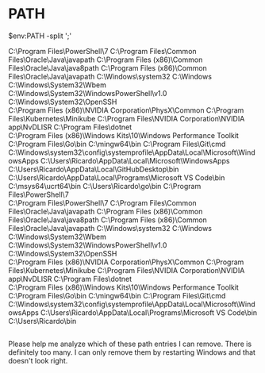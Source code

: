 # PATH

$env:PATH -split ';'

C:\Program Files\PowerShell\7
C:\Program Files\Common Files\Oracle\Java\javapath
C:\Program Files (x86)\Common Files\Oracle\Java\java8path
C:\Program Files (x86)\Common Files\Oracle\Java\javapath
C:\Windows\system32
C:\Windows
C:\Windows\System32\Wbem
C:\Windows\System32\WindowsPowerShell\v1.0\
C:\Windows\System32\OpenSSH\
C:\Program Files (x86)\NVIDIA Corporation\PhysX\Common
C:\Program Files\Kubernetes\Minikube
C:\Program Files\NVIDIA Corporation\NVIDIA app\NvDLISR
C:\Program Files\dotnet\
C:\Program Files (x86)\Windows Kits\10\Windows Performance Toolkit\
C:\Program Files\Go\bin
C:\mingw64\bin
C:\Program Files\Git\cmd
C:\Windows\system32\config\systemprofile\AppData\Local\Microsoft\WindowsApps
C:\Users\Ricardo\AppData\Local\Microsoft\WindowsApps
C:\Users\Ricardo\AppData\Local\GitHubDesktop\bin
C:\Users\Ricardo\AppData\Local\Programs\Microsoft VS Code\bin
C:\msys64\ucrt64\bin
C:\Users\Ricardo\go\bin
C:\Program Files\PowerShell\7\
C:\Program Files\PowerShell\7
C:\Program Files\Common Files\Oracle\Java\javapath
C:\Program Files (x86)\Common Files\Oracle\Java\java8path
C:\Program Files (x86)\Common Files\Oracle\Java\javapath
C:\Windows\system32
C:\Windows
C:\Windows\System32\Wbem
C:\Windows\System32\WindowsPowerShell\v1.0\
C:\Windows\System32\OpenSSH\
C:\Program Files (x86)\NVIDIA Corporation\PhysX\Common
C:\Program Files\Kubernetes\Minikube
C:\Program Files\NVIDIA Corporation\NVIDIA app\NvDLISR
C:\Program Files\dotnet\
C:\Program Files (x86)\Windows Kits\10\Windows Performance Toolkit\
C:\Program Files\Go\bin
C:\mingw64\bin
C:\Program Files\Git\cmd
C:\Windows\system32\config\systemprofile\AppData\Local\Microsoft\WindowsApps
C:\Users\Ricardo\AppData\Local\Programs\Microsoft VS Code\bin
C:\Users\Ricardo\bin

## 
Please help me analyze which of these path entries I can remove. There is definitely too many. I can only remove them by restarting Windows and that doesn't look right.